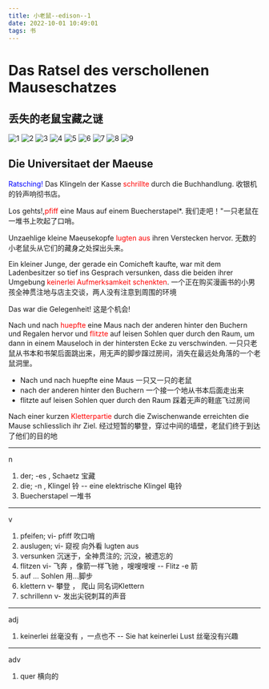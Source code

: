 ```yaml
---
title: 小老鼠--edison--1
date: 2022-10-01 10:49:01
tags: 书
---
```

# Das Ratsel des verschollenen Mauseschatzes
##  丢失的老鼠宝藏之谜
![1](./%E5%B0%8F%E8%80%81%E9%BC%A0-edison--1/1.png)
![2](./%E5%B0%8F%E8%80%81%E9%BC%A0-edison--1/2.png)
![3](./%E5%B0%8F%E8%80%81%E9%BC%A0-edison--1/3.png)
![4](./%E5%B0%8F%E8%80%81%E9%BC%A0-edison--1/4.png)
![5](./%E5%B0%8F%E8%80%81%E9%BC%A0-edison--1/5.png)
![6](./%E5%B0%8F%E8%80%81%E9%BC%A0-edison--1/6.png)
![7](./%E5%B0%8F%E8%80%81%E9%BC%A0-edison--1/7.png)
![8](./%E5%B0%8F%E8%80%81%E9%BC%A0-edison--1/8.png)
![9](./%E5%B0%8F%E8%80%81%E9%BC%A0-edison--1/9.png)


## Die Universitaet der Maeuse
 <span style="color:blue;">Ratsching! </span>
 Das Klingeln der Kasse <span style="color:red;">schrillte</span> durch die Buchhandlung.
 收银机的铃声响彻书店。

  Los gehts!,<span style="color:red;">pfiff</span> eine Maus auf einem Buecherstapel*.
 我们走吧！"一只老鼠在一堆书上吹起了口哨。

  Unzaehlige kleine Maeusekopfe <span style="color:red;">lugten aus </span>ihren Verstecken hervor.
 无数的小老鼠头从它们的藏身之处探出头来。

 Ein kleiner Junge, der gerade ein Comicheft kaufte, war mit dem Ladenbesitzer so tief ins Gesprach versunken, dass die beiden ihrer Umgebung <span style="color:red;">keinerlei Aufmerksamkeit schenkten</span>.
  一个正在购买漫画书的小男孩全神贯注地与店主交谈，两人没有注意到周围的环境

  Das war die Gelegenheit! 这是个机会!

 Nach und nach <span style="color:red;">huepfte</span> eine Maus nach der anderen hinter den Buchern und Regalen hervor und <span style="color:red;">flitzte </span>auf leisen Sohlen quer durch den Raum, um dann in einem Mauseloch in der hintersten Ecke zu verschwinden.
   一只只老鼠从书本和书架后面跳出来，用无声的脚步蹿过房间，消失在最远处角落的一个老鼠洞里。
   * Nach und nach huepfte eine Maus  一只又一只的老鼠
   * nach der anderen hinter den Buchern  一个接一个地从书本后面走出来
   * flitzte auf leisen Sohlen quer durch den Raum 踩着无声的鞋底飞过房间
   
 Nach einer kurzen <span style="color:red;">Kletterpartie</span> durch die Zwischenwande erreichten die Mause schliesslich ihr Ziel.
  经过短暂的攀登，穿过中间的墙壁，老鼠们终于到达了他们的目的地





-----------------------------------------------------------------
n
1. der; -es , Schaetz 宝藏
2. die; -n , Klingel 铃  -- eine elektrische Klingel 电铃
3. Buecherstapel 一堆书




-------------------------------------------------
v
1. pfeifen; vi- pfiff 吹口哨
2. auslugen; vi- 窥视 向外看 lugten aus
3. versunken 沉迷于，全神贯注的; 沉没，被遗忘的
4. flitzen vi- 飞奔 ，像箭一样飞驰 ，嗖嗖嗖嗖  -- Flitz -e 箭 
5. auf ... Sohlen 用...脚步 
6. klettern v- 攀登 ， 爬山 同名词Klettern
7. schrillenn v- 发出尖锐刺耳的声音


------------------------------------------------------
adj
1. keinerlei 丝毫没有 ，一点也不 -- Sie hat keinerlei Lust 丝毫没有兴趣




------------------------------------------------
adv 
1. quer 横向的